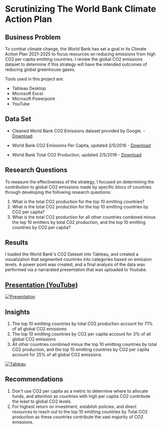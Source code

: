 # Scrutinizing The World Bank Climate Action Plan


## Business Problem

To combat climate change, the World Bank has set a goal in its Climate Action Plan 2021-2025 to focus resources on reducing emissions from high CO2 per capita emitting countries. I review the global CO2 emissions dataset to determine if this strategy will have the intended outcomes of reducing global greenhouse gases.


Tools used in this project are:
+	Tableau Desktop
+	Microsoft Excel
+ Microsoft Powerpoint
+ YouTube



## Data Set

- Cleaned World Bank CO2 Emissions dataset provided by Google. - [Download](https://github.com/cgjohnso/Is-CO2-per-capita-a-reliable-indicator-of-a-countrys-total-CO2-production/blob/main/CO2-Dataset.xlsx).

- World Bank CO2 Emissions Per Capita, updated 2/5/2016 - [Download](http://data.worldbank.org/indicator/EN.ATM.CO2E.PC)

- World Bank Total CO2 Production, updated 2/5/2016 - [Download](http://data.worldbank.org/indicator/EN.ATM.CO2E.KT)

## Research Questions

To measure the effectiveness of the strategy, I focused on determining the contribution to global CO2 emissions made by specific blocs of countries through developing the following research questions:

1. What is the total CO2 production for the top 10 emitting countries?
2. What is the total CO2 production for the top 10 emitting countries by CO2 per capita?
3. What is the total CO2 production for all other countries combined minus the top 10 emitters by total C02 production, and the top 10 emitting countries by CO2 per capita?


## Results

I loaded the World Bank's CO2 Dataset into Tableau, and created a visualization that segmented countries into categories based on emission levels. A power point was created, and a final analysis of the data was performed via a narrarated presentation that was uploaded to Youtube.

## [Presentation (YouTube)](https://youtu.be/XGYeh6eDvbM)
[![Presentation](https://github.com/cgjohnso/Scrutinizing-The-World-Bank-Climate-Action-Plan/blob/main/PowerpointPresentation5.png)](https://youtu.be/XGYeh6eDvbM "Redirect to presentation")


## Insights

1. The top 10 emitting countries by total CO2 production account for 71% of all global CO2 emissions
2. The top 10 emitting countries by CO2 per capita account for 3% of all global CO2 emissions
3. All other countries combined minus the top 10 emitting countries by total CO2 production, and the top 10 emitting countries by CO2 per capita account for 25% of all global CO2 emissions

[![Tableau](https://github.com/cgjohnso/Scrutinizing-The-World-Bank-Climate-Action-Plan/raw/main/Dashboard%203.png)](https://public.tableau.com/app/profile/chadwick.johnson/viz/IsCO2percapitaareliableindicatorofacountrystotalCO2production/Dashboard3 "Redirect to Tableau Public")

## Recommendations

1. Don't use CO2 per capita as a metric to determine where to allocate funds, and attention as countries with high per capita CO2 contribute the least to global CO2 levels. 
2. For highest return on investment, establish policies, and direct resources to reach out to the top 10 emitting countries by Total CO2 production as these countries contribute the vast majority of CO2 emissions.













